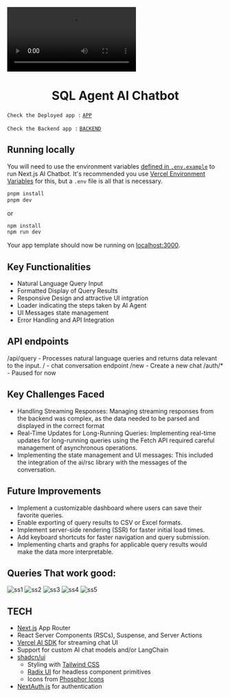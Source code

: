 <a href="https://ai-sql-agent.vercel.app/">
  <video alt="sql-agent-chatbot" src="https://ai-sql-agent.vercel.app/sql-agent.mp4">
</a>
<h1 align="center">SQL Agent AI Chatbot</h1>

`Check the Deployed app :` [`APP`](https://ai-sql-agent.vercel.app/)

`Check the Backend app :` [`BACKEND`](https://github.com/Jayanth-MKV/db-chatapp)

## Running locally

You will need to use the environment variables [defined in `.env.example`](.env.example) to run Next.js AI Chatbot. It's recommended you use [Vercel Environment Variables](https://vercel.com/docs/projects/environment-variables) for this, but a `.env` file is all that is necessary.

```bash
pnpm install
pnpm dev
```
or
```bash
npm install
npm run dev
```

Your app template should now be running on [localhost:3000](http://localhost:3000/).


## Key Functionalities
- Natural Language Query Input
- Formatted Display of Query Results
- Responsive Design and attractive UI intgration
- Loader indicating the steps taken by AI Agent
- UI Messages state management
- Error Handling and API Integration

## API endpoints
/api/query - Processes natural language queries and returns data relevant to the input.
/ - chat conversation endpoint
/new - Create a new chat
/auth/* - Paused for now

## Key Challenges Faced
- Handling Streaming Responses:
Managing streaming responses from the backend was complex, as the data needed to be parsed and displayed in the correct format
- Real-Time Updates for Long-Running Queries:
Implementing real-time updates for long-running queries using the Fetch API required careful management of asynchronous operations.
- Implementing the state management and UI messages: This included the integration of the ai/rsc library with the messages of the conversation.

## Future Improvements

- Implement a customizable dashboard where users can save their favorite queries.
- Enable exporting of query results to CSV or Excel formats.
- Implement server-side rendering (SSR) for faster initial load times.
- Add keyboard shortcuts for faster navigation and query submission.
- Implementing charts and graphs for applicable query results would make the data more interpretable.


## Queries That work good:

![ss1](https://ai-sql-agent.vercel.app/ss1.png)
![ss2](https://ai-sql-agent.vercel.app/ss2.png)
![ss3](https://ai-sql-agent.vercel.app/ss3.png)
![ss4](https://ai-sql-agent.vercel.app/ss4.png)
![ss5](https://ai-sql-agent.vercel.app/ss5.png)


## TECH

- [Next.js](https://nextjs.org) App Router
- React Server Components (RSCs), Suspense, and Server Actions
- [Vercel AI SDK](https://sdk.vercel.ai/docs) for streaming chat UI
- Support for custom AI chat models and/or LangChain
- [shadcn/ui](https://ui.shadcn.com)
  - Styling with [Tailwind CSS](https://tailwindcss.com)
  - [Radix UI](https://radix-ui.com) for headless component primitives
  - Icons from [Phosphor Icons](https://phosphoricons.com)
- [NextAuth.js](https://github.com/nextauthjs/next-auth) for authentication
